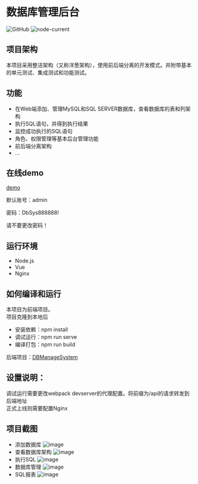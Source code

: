 # 数据库管理后台

![GitHub](https://img.shields.io/github/license/mharry32/DBManageSys-Web)
![node-current](https://img.shields.io/node/v/v)

## 项目架构
本项目采用整洁架构（又称洋葱架构），使用前后端分离的开发模式。并附带基本的单元测试、集成测试和功能测试。

## 功能

- 在Web端添加、管理MySQL和SQL SERVER数据库，查看数据库的表和列架构
- 执行SQL语句，并得到执行结果
- 监控成功执行的SQL语句
- 角色、权限管理等基本后台管理功能
- 前后端分离架构
- ...

## 在线demo
[demo](http://mharry.eastasia.cloudapp.azure.com:8080/)  

默认账号：admin  

密码：DbSys888888!  

请不要更改密码！

## 运行环境

- Node.js
- Vue
- Nginx

## 如何编译和运行
本项目为前端项目。  
项目克隆到本地后  
- 安装依赖：npm install
- 调试运行：npm run serve
- 编译打包：npm run build  

后端项目：[DBManageSystem](https://github.com/mharry32/DBManageSystem)

## 设置说明：
调试运行需要更改webpack devserver的代理配置。将前缀为/api的请求转发到后端地址  
正式上线则需要配置Nginx

## 项目截图
- 添加数据库
![image](https://user-images.githubusercontent.com/8725661/195496737-75ce00f6-709a-443b-b0d2-af9e8fbfd431.png)
- 查看数据库架构
![image](https://user-images.githubusercontent.com/8725661/195496942-0f8294bd-7ff6-4580-8bd8-5c7ac0aa2f2f.png)
- 执行SQL
![image](https://user-images.githubusercontent.com/8725661/195497875-d45eff48-8793-4635-b590-573713a531b3.png)
- 数据库管理
![image](https://user-images.githubusercontent.com/8725661/195497133-f49c68c0-2efe-4359-a232-297844682cf8.png)
- SQL报表
![image](https://user-images.githubusercontent.com/8725661/195497176-0997e7b7-90ec-473e-a14a-96cb31722f3c.png)

